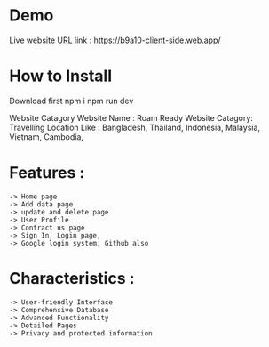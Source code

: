 # Demo
Live website URL link : https://b9a10-client-side.web.app/
# How to Install
Download first
npm i
npm run dev

Website Catagory
Website Name : Roam Ready
Website Catagory: Travelling
Location Like : Bangladesh, Thailand, Indonesia, Malaysia, Vietnam, Cambodia,


# Features :
    -> Home page
    -> Add data page
    -> update and delete page
    -> User Profile
    -> Contract us page
    -> Sign In, Login page, 
    -> Google login system, Github also

# Characteristics :
    -> User-friendly Interface
    -> Comprehensive Database
    -> Advanced Functionality
    -> Detailed Pages
    -> Privacy and protected information
